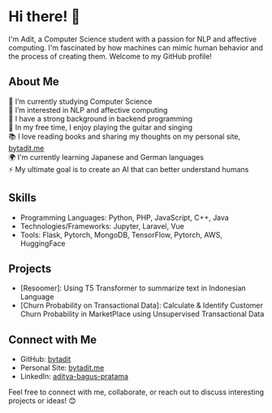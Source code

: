 # Hi there! 👋

I'm Adit, a Computer Science student with a passion for NLP and affective computing. I'm fascinated by how machines can mimic human behavior and the process of creating them. Welcome to my GitHub profile!

## About Me

🔭 I’m currently studying Computer Science <br>
🌱 I’m interested in NLP and affective computing <br>
💼 I have a strong background in backend programming <br>
🎸 In my free time, I enjoy playing the guitar and singing <br>
📚 I love reading books and sharing my thoughts on my personal site, [bytadit.me](https://bytadit.me) <br>
🌍 I'm currently learning Japanese and German languages <br> 
⚡ My ultimate goal is to create an AI that can better understand humans <br>

## Skills

- Programming Languages: Python, PHP, JavaScript, C++, Java
- Technologies/Frameworks: Jupyter, Laravel, Vue
- Tools: Flask, Pytorch, MongoDB, TensorFlow, Pytorch, AWS, HuggingFace

## Projects

- [Resoomer]: Using T5 Transformer to summarize text in Indonesian Language
- [Churn Probability on Transactional Data]: Calculate & Identify Customer Churn Probability in MarketPlace using Unsupervised Transactional Data

<!-- ## GitHub Stats -->

<!-- ![Adit's GitHub stats](https://github-readme-stats.vercel.app/api?username=your-username&show_icons=true&theme=radical) -->

## Connect with Me

- GitHub: [bytadit](https://github.com/bytadit)
- Personal Site: [bytadit.me](https://bytadit.me)
- LinkedIn: [aditya-bagus-pratama](https://www.linkedin.com/in/aditya-bagus-pratama/)

Feel free to connect with me, collaborate, or reach out to discuss interesting projects or ideas! 😊

